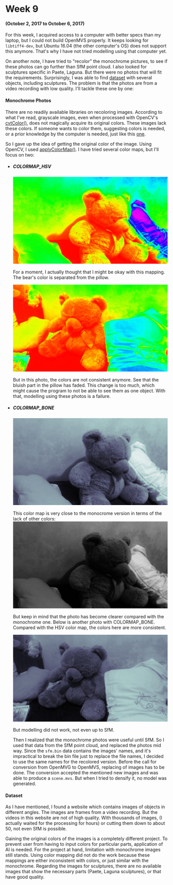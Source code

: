# Week 9
#### (October 2, 2017 to October 6, 2017)

For this week, I acquired access to a computer with better specs than my laptop, but I could not build OpenMVS properly. It keeps looking for ```libtiff4-dev```, but Ubuntu 16.04 (the other computer's OS) does not support this anymore. That's why I have not tried modelling using that computer yet.

On another note, I have tried to "recolor" the monochrome pictures, to see if these photos can go further than SfM point cloud. I also looked for sculptures specific in Paete, Laguna. But there were no photos that will fit the requirements. Surprisingly, I was able to find [dataset](http://redwood-data.org/3dscan/index.html) with several objects, including sculptures. The problem is that the photos are from a video recording with low quality. I'll tackle these one by one:

#### Monochrome Photos
There are no readily available libraries on recoloring images. According to what I've read, grayscale images, even when processed with OpenCV's [cvtColor()](http://docs.opencv.org/2.4/modules/imgproc/doc/miscellaneous_transformations.html), does not magically acquire its original colors. These images lack these colors. If someone wants to color them, suggesting colors is needed, or a prior knowledge by the computer is needed, just like this [one](https://news.developer.nvidia.com/easily-colorize-black-and-white-photos-with-ai/).

So I gave up the idea of getting the original color of the image. Using OpenCV, I used [applyColorMap()](http://docs.opencv.org/3.1.0/d3/d50/group__imgproc__colormap.html). I have tried several color maps, but I'll focus on two:
* ##### COLORMAP_HSV
  ![HSV](../Trials/images/hsv/P_20170923_174438_001.jpg)
  
  For a moment, I actually thought that I might be okay with this mapping. The bear's color is separated from the pillow.
  
  ![other HSV](../Trials/images/hsv/P_20170923_174438_027.jpg)
  
  But in this photo, the colors are not consistent anymore. See that the bluish part in the pillow has faded. This change is too much, which might cause the program to not be able to see them as one object. With that, modelling using these photos is a failure.
  
* ##### COLORMAP_BONE
  ![Bone](../Trials/images/bone/P_20170923_174438_001.jpg)
  
  This color map is very close to the monocrome version in terms of the lack of other colors:
  ![Gray](../Trials/images/mono/P_20170923_174438_001.jpg)
  
  But keep in mind that the photo has become clearer compared with the monochrome one. Below is another photo with COLORMAP_BONE. Compared with the HSV color map, the colors here are more consistent.
  
  ![other Bone](../Trials/images/bone/P_20170923_174438_027.jpg)

  But modelling did not work, not even up to SfM. 

  Then I realized that the monochrome photos were useful until SfM. So I used that data from the SfM point cloud, and replaced the photos mid way. Since the ```sfm.bin``` data contains the images' names, and it's impractical to break the bin file just to replace the file names, I decided to use the same names for the recolored version. Before the call for conversion from OpenMVG to OpenMVS, replacing of images has to be done. The conversion accepted the mentioned new images and was able to produce a ```scene.mvs```. But when I tried to densify it, no model was generated.

#### Dataset
  As I have mentioned, I found a website which contains images of objects in different angles. The images are frames from a video recording. But the videos in this website are not of high quality. With thousands of images, (I actually waited for the processing for hours) or cutting them down to about 50, not even SfM is possible.


Gaining the original colors of the images is a completely different project. To prevent user from having to input colors for particular parts, application of AI is needed. For the project at hand, limitation with monochrome images still stands. Using color mapping did not do the work because these mappings are either inconsistent with colors, or just similar with the monochrome. Regarding the images for sculptures, there are no available images that show the necessary parts (Paete, Laguna sculptures), or that have good quality.